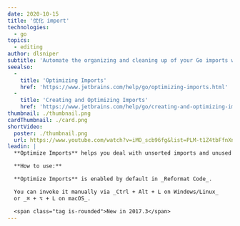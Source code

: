 ```yaml
---
date: 2020-10-15
title: '优化 import'
technologies:
  - go
topics:
  - editing
author: dlsniper
subtitle: 'Automate the organizing and cleaning up of your Go imports with Optimize Imports.'
seealso:
  - 
    title: 'Optimizing Imports'
    href: 'https://www.jetbrains.com/help/go/optimizing-imports.html'
  - 
    title: 'Creating and Optimizing Imports'
    href: 'https://www.jetbrains.com/help/go/creating-and-optimizing-imports.html'
thumbnail: ./thumbnail.png
cardThumbnail: ./card.png
shortVideo:
  poster: ./thumbnail.png
  url: https://www.youtube.com/watch?v=iMO_scb96fg&list=PLM-t1Z4tbFfnXnghmtk6WVz10_pivOw25&index=16&t=0s
leadin: |
  **Optimize Imports** helps you deal with unsorted imports and unused imports.

  **How to use:**

  **Optimize Imports** is enabled by default in _Reformat Code_.

  You can invoke it manually via _Ctrl + Alt + L on Windows/Linux_
  or _⌘ + ⌥ + L on macOS_.

  <span class="tag is-rounded">New in 2017.3</span>
---
```


